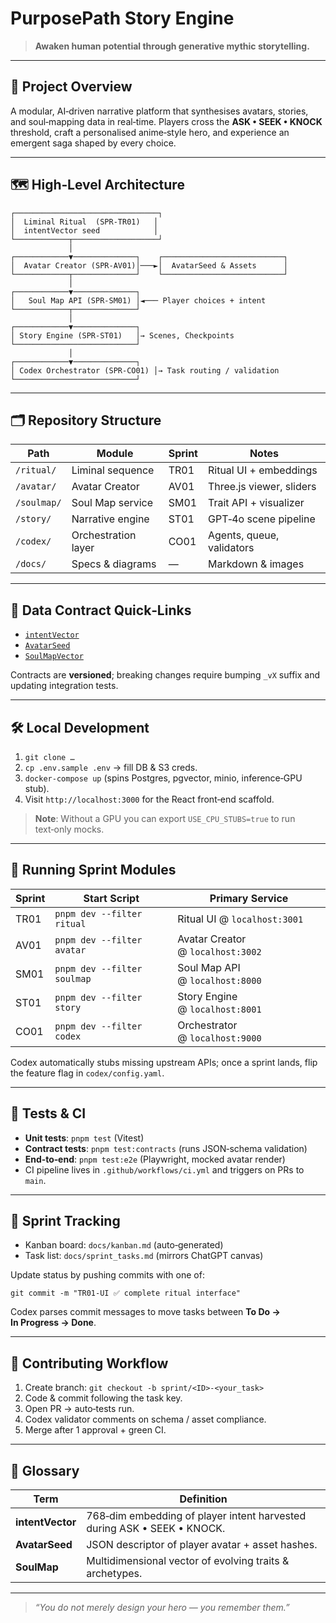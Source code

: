 # PurposePath Story Engine

> **Awaken human potential through generative mythic storytelling.**

---

## 📜 Project Overview

A modular, AI‑driven narrative platform that synthesises avatars, stories, and soul‑mapping data in real‑time. Players cross the **ASK • SEEK • KNOCK** threshold, craft a personalised anime‑style hero, and experience an emergent saga shaped by every choice.

---

## 🗺️ High‑Level Architecture

```
┌────────────────────────────────┐
│  Liminal Ritual  (SPR‑TR01)   │
│  intentVector seed            │
└────────────┬───────────────────┘
             │
┌────────────▼──────────────┐    ┌───────────────────────────┐
│  Avatar Creator (SPR‑AV01)│───►│  AvatarSeed & Assets      │
└────────────┬──────────────┘    └───────────────────────────┘
             │
┌────────────▼──────────────┐
│   Soul Map API (SPR‑SM01) │◄─── Player choices + intent
└────────────┬──────────────┘
             │
┌────────────▼──────────────┐
│ Story Engine (SPR‑ST01)   │→ Scenes, Checkpoints
└───────────────────────────┘
             │
┌────────────▼──────────────┐
│ Codex Orchestrator (SPR‑CO01) │→ Task routing / validation
└───────────────────────────┘
```

---

## 🗂️ Repository Structure

| Path        | Module              | Sprint | Notes                     |
| ----------- | ------------------- | ------ | ------------------------- |
| `/ritual/`  | Liminal sequence    | TR01   | Ritual UI + embeddings    |
| `/avatar/`  | Avatar Creator      | AV01   | Three.js viewer, sliders  |
| `/soulmap/` | Soul Map service    | SM01   | Trait API + visualizer    |
| `/story/`   | Narrative engine    | ST01   | GPT‑4o scene pipeline     |
| `/codex/`   | Orchestration layer | CO01   | Agents, queue, validators |
| `/docs/`    | Specs & diagrams    | —      | Markdown & images         |

---

## 🔗 Data Contract Quick‑Links

* [`intentVector`](docs/contracts/intentVector_v1.md)
* [`AvatarSeed`](docs/contracts/avatarSeed_v1.md)
* [`SoulMapVector`](docs/contracts/soulMap_v1.md)

Contracts are **versioned**; breaking changes require bumping `_vX` suffix and updating integration tests.

---

## 🛠️ Local Development

1. `git clone …`
2. `cp .env.sample .env` → fill DB & S3 creds.
3. `docker-compose up` (spins Postgres, pgvector, minio, inference‑GPU stub).
4. Visit `http://localhost:3000` for the React front‑end scaffold.

> **Note**: Without a GPU you can export `USE_CPU_STUBS=true` to run text‑only mocks.

---

## 🚀 Running Sprint Modules

| Sprint | Start Script                | Primary Service                   |
| ------ | --------------------------- | --------------------------------- |
| TR01   | `pnpm dev --filter ritual`  | Ritual UI @ `localhost:3001`      |
| AV01   | `pnpm dev --filter avatar`  | Avatar Creator @ `localhost:3002` |
| SM01   | `pnpm dev --filter soulmap` | Soul Map API @ `localhost:8000`   |
| ST01   | `pnpm dev --filter story`   | Story Engine @ `localhost:8001`   |
| CO01   | `pnpm dev --filter codex`   | Orchestrator @ `localhost:9000`   |

Codex automatically stubs missing upstream APIs; once a sprint lands, flip the feature flag in `codex/config.yaml`.

---

## 🧪 Tests & CI

* **Unit tests**: `pnpm test` (Vitest)
* **Contract tests**: `pnpm test:contracts` (runs JSON‑schema validation)
* **End‑to‑end**: `pnpm test:e2e` (Playwright, mocked avatar render)
* CI pipeline lives in `.github/workflows/ci.yml` and triggers on PRs to `main`.

---

## 🔄 Sprint Tracking

* Kanban board: `docs/kanban.md` (auto‑generated)
* Task list: `docs/sprint_tasks.md` (mirrors ChatGPT canvas)

Update status by pushing commits with one of:

```
git commit -m "TR01-UI ✅ complete ritual interface"
```

Codex parses commit messages to move tasks between **To Do → In Progress → Done**.

---

## 🤝 Contributing Workflow

1. Create branch: `git checkout -b sprint/<ID>-<your_task>`
2. Code & commit following the task key.
3. Open PR → auto‑tests run.
4. Codex validator comments on schema / asset compliance.
5. Merge after 1 approval + green CI.

---

## 📖 Glossary

| Term             | Definition                                                              |
| ---------------- | ----------------------------------------------------------------------- |
| **intentVector** | 768‑dim embedding of player intent harvested during ASK • SEEK • KNOCK. |
| **AvatarSeed**   | JSON descriptor of player avatar + asset hashes.                        |
| **SoulMap**      | Multidimensional vector of evolving traits & archetypes.                |

---

> *“You do not merely design your hero — you remember them.”*
